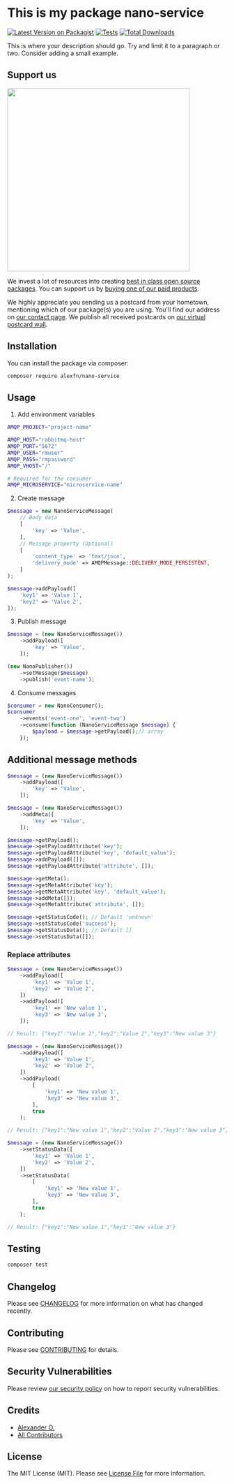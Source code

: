 # This is my package nano-service

[![Latest Version on Packagist](https://img.shields.io/packagist/v/alexfn/nano-service.svg?style=flat-square)](https://packagist.org/packages/alexfn/nano-service)
[![Tests](https://img.shields.io/github/actions/workflow/status/alexfn/nano-service/run-tests.yml?branch=main&label=tests&style=flat-square)](https://github.com/alexfn/nano-service/actions/workflows/run-tests.yml)
[![Total Downloads](https://img.shields.io/packagist/dt/alexfn/nano-service.svg?style=flat-square)](https://packagist.org/packages/alexfn/nano-service)

This is where your description should go. Try and limit it to a paragraph or two. Consider adding a small example.

## Support us

[<img src="https://github-ads.s3.eu-central-1.amazonaws.com/nano-service.jpg?t=1" width="419px" />](https://spatie.be/github-ad-click/nano-service)

We invest a lot of resources into creating [best in class open source packages](https://spatie.be/open-source). You can support us by [buying one of our paid products](https://spatie.be/open-source/support-us).

We highly appreciate you sending us a postcard from your hometown, mentioning which of our package(s) you are using. You'll find our address on [our contact page](https://spatie.be/about-us). We publish all received postcards on [our virtual postcard wall](https://spatie.be/open-source/postcards).

## Installation

You can install the package via composer:

```bash
composer require alexfn/nano-service
```

## Usage

1. Add environment variables

```bash
AMQP_PROJECT="project-name"

AMQP_HOST="rabbitmq-host"
AMQP_PORT="5672"
AMQP_USER="rmuser"
AMQP_PASS="rmpassword"
AMQP_VHOST="/"

# Required for the consumer
AMQP_MICROSERVICE="microservice-name"
```

2. Create message

```php
$message = new NanoServiceMessage(
    // Body data
    [
        'key' => 'Value',
    ],
    // Message property (Optional)
    [
        'content_type' => 'text/json',
        'delivery_mode' => AMQPMessage::DELIVERY_MODE_PERSISTENT,
    ]
);

$message->addPayload([
    'key1' => 'Value 1',
    'key2' => 'Value 2',
]);
```

3. Publish message

```php
$message = (new NanoServiceMessage())
    ->addPayload([
        'key' => 'Value',
    ]);

(new NanoPublisher())
    ->setMessage($message)
    ->publish('event-name');
```

4. Consume messages

```php
$consumer = new NanoConsumer();
$consumer
    ->events('event-one', 'event-two')
    ->consume(function (NanoServiceMessage $message) {
        $payload = $message->getPayload();// array
    });
```

## Additional message methods

```php
$message = (new NanoServiceMessage())
    ->addPayload([
        'key' => 'Value',
    ]);
```

```php
$message = (new NanoServiceMessage())
    ->addMeta([
        'key' => 'Value',
    ]);
```

```php
$message->getPayload();
$message->getPayloadAttribute('key');
$message->getPayloadAttribute('key', 'default_value');
$message->addPayload([]);
$message->getPayloadAttribute('attribute', []);

$message->getMeta();
$message->getMetaAttribute('key');
$message->getMetaAttribute('key', 'default_value');
$message->addMeta([]);
$message->getMetaAttribute('attribute', []);

$message->getStatusCode(); // Default 'unknown'
$message->setStatusCode('success');
$message->getStatusData(); // Default []
$message->setStatusData([]);
```

### Replace attributes
```php
$message = (new NanoServiceMessage())
    ->addPayload([
        'key1' => 'Value 1',
        'key2' => 'Value 2',
    ])
    ->addPayload([
        'key1' => 'New value 1',
        'key3' => 'New value 3',
    ]);

// Result: {"key1":"Value 1","key2":"Value 2","key3":"New value 3"}
```

```php
$message = (new NanoServiceMessage())
    ->addPayload([
        'key1' => 'Value 1',
        'key2' => 'Value 2',
    ])
    ->addPayload(
        [
            'key1' => 'New value 1',
            'key3' => 'New value 3',
        ],
        true
    );

// Result: {"key1":"New value 1","key2":"Value 2","key3":"New value 3"}
```

```php
$message = (new NanoServiceMessage())
    ->setStatusData([
        'key1' => 'Value 1',
        'key2' => 'Value 2',
    ])
    ->setStatusData(
        [
            'key1' => 'New value 1',
            'key3' => 'New value 3',
        ],
        true
    );

// Result: {"key1":"New value 1","key3":"New value 3"}
```

## Testing

```bash
composer test
```

## Changelog

Please see [CHANGELOG](CHANGELOG.md) for more information on what has changed recently.

## Contributing

Please see [CONTRIBUTING](https://github.com/spatie/.github/blob/main/CONTRIBUTING.md) for details.

## Security Vulnerabilities

Please review [our security policy](../../security/policy) on how to report security vulnerabilities.

## Credits

- [Alexander O.](https://github.com/AlexFN)
- [All Contributors](../../contributors)

## License

The MIT License (MIT). Please see [License File](LICENSE.md) for more information.
